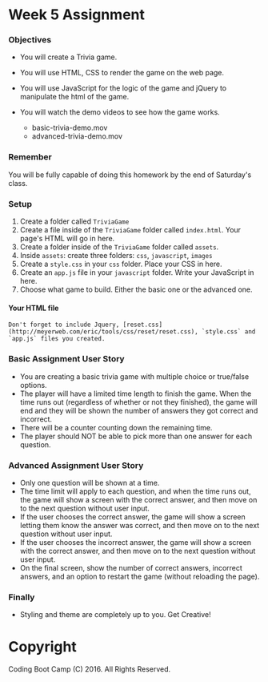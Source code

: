 # Week 5 Assignment

### Objectives
* You will create a Trivia game.

* You will use HTML, CSS to render the game on the web page.

* You will use JavaScript for the logic of the game and jQuery to manipulate the html of the game.

* You will watch the demo videos to see how the game works.
    * basic-trivia-demo.mov
    * advanced-trivia-demo.mov

### Remember

You will be fully capable of doing this homework by the end of Saturday's class.


### Setup
  1. Create a folder called `TriviaGame`
  2. Create a file inside of the `TriviaGame` folder called `index.html`. Your page's HTML will go in here.
  2. Create a folder inside of the `TriviaGame` folder called `assets`.
  2. Inside `assets`: create three folders: `css`, `javascript`, `images`
  3. Create a `style.css` in your `css` folder. Place your CSS in here.
  4. Create an `app.js` file in your `javascript` folder. Write your JavaScript in here.
  5. Choose what game to build. Either the basic one or the advanced one.

  #### Your HTML file
    Don't forget to include Jquery, [reset.css](http://meyerweb.com/eric/tools/css/reset/reset.css), `style.css` and `app.js` files you created.


### Basic Assignment User Story
  * You are creating a basic trivia game with multiple choice or true/false options.
  * The player will have a limited time length to finish the game. When the time runs out (regardless of whether or not they finished), the game will end and they will be shown the number of answers they got correct and incorrect.
  * There will be a counter counting down the remaining time.
  * The player should NOT be able to pick more than one answer for each question.

### Advanced Assignment User Story
  * Only one question will be shown at a time.
  * The time limit will apply to each question, and when the time runs out, the game will show a screen with the correct answer, and then move on to the next question without user input.
  * If the user chooses the correct answer, the game will show a screen letting them know the answer was correct, and then move on to the next question without user input.
  * If the user chooses the incorrect answer, the game will show a screen with the correct answer, and then move on to the next question without user input.
  * On the final screen, show the number of correct answers, incorrect answers, and an option to restart the game (without reloading the page).

### Finally
  * Styling and theme are completely up to you. Get Creative!

# Copyright
Coding Boot Camp (C) 2016. All Rights Reserved.